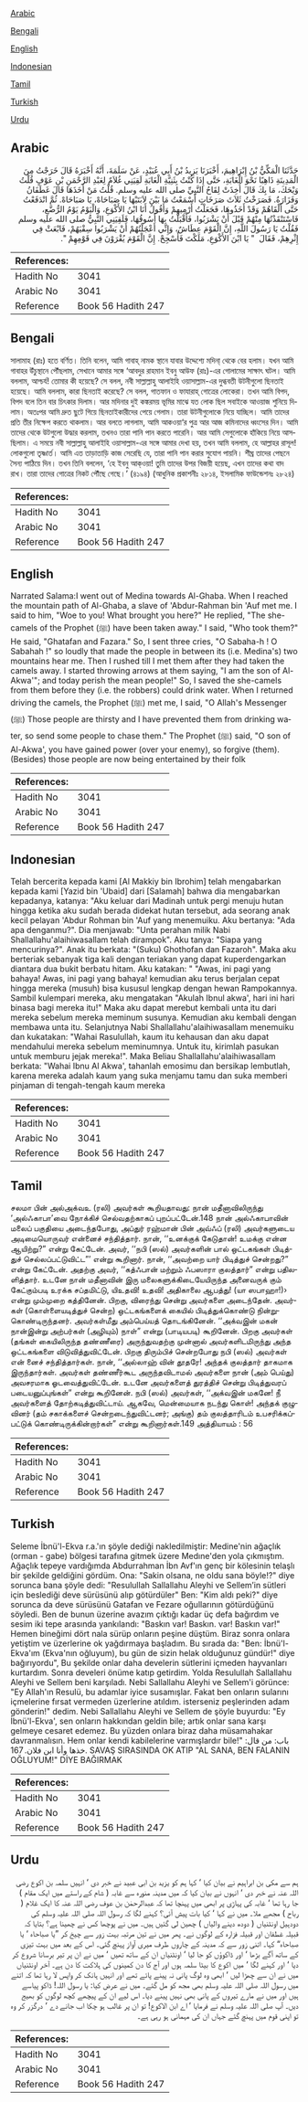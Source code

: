 [Arabic](#arabic)

[Bengali](#bengali)

[English](#english)

[Indonesian](#indonesian)

[Tamil](#tamil)

[Turkish](#turkish)

[Urdu](#urdu)

## Arabic


<div dir="rtl" lang="ar" style={{fontSize:'larger',backgroundColor:'#f8f9fa',padding:20}}>
حَدَّثَنَا الْمَكِّيُّ بْنُ إِبْرَاهِيمَ، أَخْبَرَنَا يَزِيدُ بْنُ أَبِي عُبَيْدٍ، عَنْ سَلَمَةَ، أَنَّهُ أَخْبَرَهُ قَالَ خَرَجْتُ مِنَ الْمَدِينَةِ ذَاهِبًا نَحْوَ الْغَابَةِ، حَتَّى إِذَا كُنْتُ بِثَنِيَّةِ الْغَابَةِ لَقِيَنِي غُلاَمٌ لِعَبْدِ الرَّحْمَنِ بْنِ عَوْفٍ قُلْتُ وَيْحَكَ، مَا بِكَ قَالَ أُخِذَتْ لِقَاحُ النَّبِيِّ صلى الله عليه وسلم‏.‏ قُلْتُ مَنْ أَخَذَهَا قَالَ غَطَفَانُ وَفَزَارَةُ‏.‏ فَصَرَخْتُ ثَلاَثَ صَرَخَاتٍ أَسْمَعْتُ مَا بَيْنَ لاَبَتَيْهَا يَا صَبَاحَاهْ، يَا صَبَاحَاهْ‏.‏ ثُمَّ انْدَفَعْتُ حَتَّى أَلْقَاهُمْ وَقَدْ أَخَذُوهَا، فَجَعَلْتُ أَرْمِيهِمْ وَأَقُولُ أَنَا ابْنُ الأَكْوَعِ، وَالْيَوْمُ يَوْمُ الرُّضَّعِ، فَاسْتَنْقَذْتُهَا مِنْهُمْ قَبْلَ أَنْ يَشْرَبُوا، فَأَقْبَلْتُ بِهَا أَسُوقُهَا، فَلَقِيَنِي النَّبِيُّ صلى الله عليه وسلم فَقُلْتُ يَا رَسُولَ اللَّهِ، إِنَّ الْقَوْمَ عِطَاشٌ، وَإِنِّي أَعْجَلْتُهُمْ أَنْ يَشْرَبُوا سِقْيَهُمْ، فَابْعَثْ فِي إِثْرِهِمْ، فَقَالَ ‏ "‏ يَا ابْنَ الأَكْوَعِ، مَلَكْتَ فَأَسْجِحْ‏.‏ إِنَّ الْقَوْمَ يُقْرَوْنَ فِي قَوْمِهِمْ ‏"‏‏.‏
</div>
<div style={{backgroundColor:'#f8f9fa',padding:20, marginBottom: 10}}><table> <thead> <tr> <th>References:</th> <th></th> </tr> </thead> <tbody><tr><td>Hadith No</td><td>3041</td></tr><tr><td>Arabic No</td><td>3041</td></tr><tr><td>Reference</td><td>Book 56 Hadith 247</td></tr></tbody></table></div>

## Bengali


<div dir="ltr" lang="bn" style={{fontSize:'larger',backgroundColor:'#f8f9fa',padding:20}}>
সালামাহ (রাঃ) হতে বর্ণিত। তিনি বলেন, আমি গাবাহ্ নামক স্থানে যাবার উদ্দেশ্যে মদিনা্ থেকে বের হলাম। যখন আমি গাবাহর উঁচুস্থানে পৌঁছলাম, সেখানে আমার সঙ্গে ‘আবদুর রাহমান ইবনু আউফ (রাঃ)-এর গোলামের সাক্ষাৎ ঘটল। আমি বললাম, আশ্চর্য! তোমার কী হয়েছে? সে বলল, নবী সাল্লাল্লাহু আলাইহি ওয়াসাল্লাম-এর দুগ্ধবতী উটনীগুলো ছিনতাই হয়েছে। আমি বললাম, কারা ছিনতাই করেছে? সে বলল, গাতফান ও ফাযারাহ্ গোত্রের লোকেরা। তখন আমি বিপদ, বিপদ বলে তিন বার চিৎকার দিলাম। আর মদিনার দুই কঙ্করময় ভূমির মাঝে যত লোক ছিল সবাইকে আওয়াজ শুনিয়ে দিলাম। অতঃপর আমি দ্রুত ছুটে গিয়ে ছিনতাইকারীদের পেয়ে গেলাম। তারা উটনীগুলোকে নিয়ে যাচ্ছিল। আমি তাদের প্রতি তীর নিক্ষেপ করতে থাকলাম। আর বলতে লাগলাম, আমি আকওয়া‘র পুত্র আর আজ কমিনাদের ধ্বংসের দিন। আমি তাদের থেকে উটগুলো উদ্ধার করলাম, তখনও তারা পানি পান করতে পারেনি। আর আমি সেগুলোকে হাঁকিয়ে নিয়ে আসছিলাম। এ সময়ে নবী সাল্লাল্লাহু আলাইহি ওয়াসাল্লাম-এর সঙ্গে আমার দেখা হয়, তখন আমি বললাম, হে আল্লাহর রাসূল! লোকগুলো তৃষ্ণার্ত। আমি এত তাড়াতাড়ি কাজ সেরেছি যে, তারা পানি পান করার সুযোগ পায়নি। শীঘ্র তাদের পেছনে সৈন্য পাঠিয়ে দিন। তখন তিনি বললেন, ‘হে ইবনু আক্ওয়া! তুমি তাদের উপর বিজয়ী হয়েছ, এখন তাদের কথা বাদ রাখ। তারা তাদের গোত্রের নিকট পৌঁছে গেছে।’ (৪১৯৪) (আধুনিক প্রকাশনীঃ ২৮১৪, ইসলামিক ফাউন্ডেশনঃ ২৮২৪)
</div>
<div style={{backgroundColor:'#f8f9fa',padding:20, marginBottom: 10}}><table> <thead> <tr> <th>References:</th> <th></th> </tr> </thead> <tbody><tr><td>Hadith No</td><td>3041</td></tr><tr><td>Arabic No</td><td>3041</td></tr><tr><td>Reference</td><td>Book 56 Hadith 247</td></tr></tbody></table></div>

## English


<div dir="ltr" lang="en" style={{fontSize:'larger',backgroundColor:'#f8f9fa',padding:20}}>
Narrated Salama:I went out of Medina towards Al-Ghaba. When I reached the mountain path of Al-Ghaba, a slave of 'Abdur-Rahman bin 'Auf met me. I said to him, "Woe to you! What brought you here?" He replied, "The she-camels of the Prophet (ﷺ) have been taken away." I said, "Who took them?" He said, "Ghatafan and Fazara." So, I sent three cries, "O Sabaha-h ! O Sabahah !" so loudly that made the people in between its (i.e. Medina's) two mountains hear me. Then I rushed till I met them after they had taken the camels away. I started throwing arrows at them saying, "I am the son of Al-Akwa'"; and today perish the mean people!" So, I saved the she-camels from them before they (i.e. the robbers) could drink water. When I returned driving the camels, the Prophet (ﷺ) met me, I said, "O Allah's Messenger (ﷺ) Those people are thirsty and I have prevented them from drinking water, so send some people to chase them." The Prophet (ﷺ) said, "O son of Al-Akwa', you have gained power (over your enemy), so forgive (them). (Besides) those people are now being entertained by their folk
</div>
<div style={{backgroundColor:'#f8f9fa',padding:20, marginBottom: 10}}><table> <thead> <tr> <th>References:</th> <th></th> </tr> </thead> <tbody><tr><td>Hadith No</td><td>3041</td></tr><tr><td>Arabic No</td><td>3041</td></tr><tr><td>Reference</td><td>Book 56 Hadith 247</td></tr></tbody></table></div>

## Indonesian


<div dir="ltr" lang="id" style={{fontSize:'larger',backgroundColor:'#f8f9fa',padding:20}}>
Telah bercerita kepada kami [Al Makkiy bin Ibrohim] telah mengabarkan kepada kami [Yazid bin 'Ubaid] dari [Salamah] bahwa dia mengabarkan kepadanya, katanya: "Aku keluar dari Madinah untuk pergi menuju hutan hingga ketika aku sudah berada didekat hutan tersebut, ada seorang anak kecil pelayan 'Abdur Rohman bin 'Auf yang menemuiku. Aku bertanya: "Ada apa denganmu?". Dia menjawab: "Unta perahan milik Nabi Shallallahu'alaihiwasallam telah dirampok". Aku tanya: "Siapa yang mencurinya?". Anak itu berkata: "(Suku) Ghothofan dan Fazaroh". Maka aku berteriak sebanyak tiga kali dengan teriakan yang dapat kuperdengarkan diantara dua bukit berbatu hitam. Aku katakan: " "Awas, ini pagi yang bahaya! Awas, ini pagi yang bahaya! kemudian aku terus berjalan cepat hingga mereka (musuh) bisa kususul lengkap dengan hewan Rampokannya. Sambil kulempari mereka, aku mengatakan "Akulah Ibnul akwa', hari ini hari binasa bagi mereka itu!" Maka aku dapat merebut kembali unta itu dari mereka sebelum mereka meminum susunya. Kemudian aku kembali dengan membawa unta itu. Selanjutnya Nabi Shallallahu'alaihiwasallam menemuiku dan kukatakan: "Wahai Rasulullah, kaum itu kehausan dan aku dapat mendahului mereka sebelum meminumnya. Untuk itu, kirimlah pasukan untuk memburu jejak mereka!". Maka Beliau Shallallahu'alaihiwasallam berkata: "Wahai Ibnu Al Akwa', tahanlah emosimu dan bersikap lembutlah, karena mereka adalah kaum yang suka menjamu tamu dan suka memberi pinjaman di tengah-tengah kaum mereka
</div>
<div style={{backgroundColor:'#f8f9fa',padding:20, marginBottom: 10}}><table> <thead> <tr> <th>References:</th> <th></th> </tr> </thead> <tbody><tr><td>Hadith No</td><td>3041</td></tr><tr><td>Arabic No</td><td>3041</td></tr><tr><td>Reference</td><td>Book 56 Hadith 247</td></tr></tbody></table></div>

## Tamil


<div dir="ltr" lang="ta" style={{fontSize:'larger',backgroundColor:'#f8f9fa',padding:20}}>
சலமா பின் அல்அக்வஉ (ரலி) அவர்கள் கூறியதாவது: நான் மதீனாவிலிருந்து ‘அல்ஃகாபா’வை நோக்கிச் செல்வதற்காகப் புறப்பட்டேன்.148 நான் அல்ஃகாபாவின் மலைப் பகுதியை அடைந்தபோது, அப்துர் ரஹ்மான் பின் அவ்ஃப் (ரலி) அவர்களுடைய அடிமையொருவர் என்னைச் சந்தித்தார். நான், ‘‘உனக்குக் கேடுதான்! உமக்கு என்ன ஆயிற்று?” என்று கேட்டேன். அவர், ‘‘நபி (ஸல்) அவர்களின் பால் ஒட்டகங்கள் பிடித்துச் செல்லப்பட்டுவிட்ட”’ என்று கூறினார். நான், ‘‘அவற்றை யார் பிடித்துச் சென்றது?” என்று கேட்டேன். அதற்கு அவர், ‘‘கத்ஃபான் மற்றும் ஃபஸாரா குலத்தார்” என்று பதிலளித்தார். உடனே நான் மதீனாவின் இரு மலைகளுக்கிடையேயிருந்த அனைவருக் கும் கேட்கும்படி உரக்க சப்தமிட்டு, யிஉதவி! உதவி! அதிகாலை ஆபத்து! (யா ஸபாஹா!)› என்று மும்முறை கத்தினேன். பிறகு, விரைந்து சென்று அவர்களை அடைந்தேன். அவர்கள் (கொள்ளையடித்துச் சென்ற) ஒட்டகங்களைக் கையில் பிடித்துக்கொண்டு நின்றுகொண்டிருந்தனர். அவர்கள்மீது அம்பெய்யத் தொடங்கினேன். ‘‘அக்வஇன் மகன் நான்இன்று அற்பர்கள் (அழியும்) நாள்” என்று (பாடியபடி) கூறினேன். பிறகு அவர்கள் (தங்கள் கையிலிருந்த தண்ணீரை) அருந்துவதற்கு முன்னால் அவர்களிடமிருந்து அந்த ஒட்டகங்களை விடுவித்துவிட்டேன். பிறகு திரும்பிச் சென்றபோது நபி (ஸல்) அவர்கள் என் னைச் சந்தித்தார்கள். நான், ‘‘அல்லாஹ் வின் தூதரே! அந்தக் குலத்தார் தாகமாக இருந்தார்கள். அவர்கள் தண்ணீர்கூட அருந்தவிடாமல் அவர்களை நான் (அம் பெய்து) அவசரமாக ஓடவைத்துவிட்டேன். உடனே அவர்களைத் துரத்திச் சென்று பிடித்துவரப் படையனுப்புங்கள்” என்று கூறினேன். நபி (ஸல்) அவர்கள், ‘‘அக்வஇன் மகனே! நீ அவர்களைத் தோற்கடித்துவிட்டாய். ஆகவே, மென்மையாக நடந்து கொள்! அந்தக் குழுவினர் (தம் சகாக்களைச் சென்றடைந்துவிட்டனர்; அங்கு) தம் குலத்தாரிடம் உபசரிக்கப்பட்டுக் கொண்டிருக்கின்றார்கள்” என்று கூறினார்கள்.149 அத்தியாயம் : 56
</div>
<div style={{backgroundColor:'#f8f9fa',padding:20, marginBottom: 10}}><table> <thead> <tr> <th>References:</th> <th></th> </tr> </thead> <tbody><tr><td>Hadith No</td><td>3041</td></tr><tr><td>Arabic No</td><td>3041</td></tr><tr><td>Reference</td><td>Book 56 Hadith 247</td></tr></tbody></table></div>

## Turkish


<div dir="ltr" lang="tr" style={{fontSize:'larger',backgroundColor:'#f8f9fa',padding:20}}>
Seleme İbnü'l-Ekva r.a.'ın şöyle dediği nakledilmiştir: Medine'nin ağaçlık (orman - gabe) bölgesi tarafına gitmek üzere Medıne'den yola çıkmıştım. Ağaçlık tepeye vardığımda Abdurrahman İbn Avf'ın genç bir kölesinin telaşlı bir şekilde geldiğini gördüm. Ona: "Sakin olsana, ne oldu sana böyle!?" diye sorunca bana şöyle dedi: "Resulullah Sallallahu Aleyhi ve Sellem’in sütleri için beslediği deve sürüsünü alıp götürdüler" Ben: "Kim aldı peki?" diye sorunca da deve sürüsünü Gatafan ve Fezare oğullarının götürdüğünü söyledi. Ben de bunun üzerine avazım çıktığı kadar üç defa bağırdım ve sesim iki tepe arasında yankılandı: "Baskın var! Baskın. var! Baskın var!" Hemen bineğimi dört nala sürüp onların peşine düştüm. Biraz sonra onlara yetiştim ve üzerlerine ok yağdırmaya başladım. Bu sırada da: "Ben: İbnü'l-Ekva'ım (Ekva'nın oğluyum), bu gün de sizin helak olduğunuz gündür!" diye bağırıyordu", Bu şekilde onlar daha develerin sütlerini içmeden hayvanları kurtardım. Sonra develeri önüme katıp getirdim. Yolda Resulullah Sallallahu Aleyhi ve Sellem beni karşıladı. Nebi Sallallahu Aleyhi ve Sellem'i görünce: "Ey Allah'ın Resulü, bu adamlar iyice susamışlar. Fakat ben onların sularını içmelerine fırsat vermeden üzerlerine atıldım. isterseniz peşlerinden adam gönderin!" dedim. Nebi Sallallahu Aleyhi ve Sellem de şöyle buyurdu: "Ey İbnü'l-Ekva', sen onların hakkından geldin bile; artık onlar sana karşı gelmeye cesaret edemez. Bu yüzden onlara biraz daha müsamahakar davranmalısın. Hem onlar kendi kabilelerine varmışlardır bile!" باب: من قال: خذها وأنا ابن فلان. 167. SAVAŞ SIRASINDA OK ATIP "AL SANA, BEN FALANIN OĞLUYUM!" DİYE BAĞIRMAK
</div>
<div style={{backgroundColor:'#f8f9fa',padding:20, marginBottom: 10}}><table> <thead> <tr> <th>References:</th> <th></th> </tr> </thead> <tbody><tr><td>Hadith No</td><td>3041</td></tr><tr><td>Arabic No</td><td>3041</td></tr><tr><td>Reference</td><td>Book 56 Hadith 247</td></tr></tbody></table></div>

## Urdu


<div dir="rtl" lang="ur" style={{fontSize:'larger',backgroundColor:'#f8f9fa',padding:20}}>
ہم سے مکی بن ابراہیم نے بیان کیا ‘ کہا ہم کو یزید بن ابی عبید نے خبر دی ‘ انہیں سلمہ بن اکوع رضی اللہ عنہ نے خبر دی ‘ انہوں نے بیان کیا کہ میں مدینہ منورہ سے غابہ ( شام کے راستے میں ایک مقام ) جا رہا تھا ‘ غابہ کی پہاڑی پر ابھی میں پہنچا تھا کہ عبدالرحمٰن بن عوف رضی اللہ عنہ کا ایک غلام ( رباح ) مجھے ملا۔ میں نے کہا ‘ کیا بات پیش آئی؟ کہنے لگا کہ رسول اللہ صلی اللہ علیہ وسلم کی دودہیل اونٹنیاں ( دودھ دینے والیاں ) چھین لی گئیں ہیں۔ میں نے پوچھا کس نے چھینا ہے؟ بتایا کہ قبیلہ غطفان اور قبیلہ فزارہ کے لوگوں نے۔ پھر میں نے تین مرتبہ بہت زور سے چیخ کر ”یا صباحاہ ‘ یا صباحاہ“ کہا۔ اتنی زور سے کہ مدینہ کے چاروں طرف میری آواز پہنچ گئی۔ اس کے بعد میں بہت تیزی کے ساتھ آگے بڑھا ‘ اور ڈاکوؤں کو جا لیا ‘ اونٹنیاں ان کے ساتھ تھیں ‘ میں نے ان پر تیر برسانا شروع کر دیا ‘ اور کہنے لگا ‘ میں اکوع کا بیٹا سلمہ ہوں اور آج کا دن کمینوں کی ہلاکت کا دن ہے۔ آخر اونٹنیاں میں نے ان سے چھڑا لیں ‘ ابھی وہ لوگ پانی نہ پینے پائے تھے اور انہیں ہانک کر واپس لا رہا تھا کہ اتنے میں رسول اللہ صلی اللہ علیہ وسلم بھی مجھ کو مل گئے۔ میں نے عرض کیا: یا رسول اللہ! ڈاکو پیاسے ہیں اور میں نے مارے تیروں کے پانی بھی نہیں پینے دیا۔ اس لیے ان کے پیچھے کچھ لوگوں کو بھیج دیں۔ آپ صلی اللہ علیہ وسلم نے فرمایا ‘ اے ابن الاکوع! تو ان پر غالب ہو چکا اب جانے دے ‘ درگزر کر وہ تو اپنی قوم میں پہنچ گئے جہاں ان کی مہمانی ہو رہی ہے۔
</div>
<div style={{backgroundColor:'#f8f9fa',padding:20, marginBottom: 10}}><table> <thead> <tr> <th>References:</th> <th></th> </tr> </thead> <tbody><tr><td>Hadith No</td><td>3041</td></tr><tr><td>Arabic No</td><td>3041</td></tr><tr><td>Reference</td><td>Book 56 Hadith 247</td></tr></tbody></table></div>